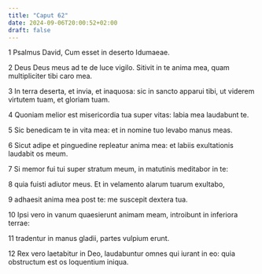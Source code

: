 ```yaml
---
title: "Caput 62"
date: 2024-09-06T20:00:52+02:00
draft: false
---
```



1 Psalmus David, Cum esset in deserto Idumaeae.

2 Deus Deus meus ad te de luce vigilo. Sitivit in te anima mea, quam multipliciter tibi caro mea.

3 In terra deserta, et invia, et inaquosa: sic in sancto apparui tibi, ut viderem virtutem tuam, et gloriam tuam.

4 Quoniam melior est misericordia tua super vitas: labia mea laudabunt te.

5 Sic benedicam te in vita mea: et in nomine tuo levabo manus meas.

6 Sicut adipe et pinguedine repleatur anima mea: et labiis exultationis laudabit os meum.

7 Si memor fui tui super stratum meum, in matutinis meditabor in te:

8 quia fuisti adiutor meus. Et in velamento alarum tuarum exultabo,

9 adhaesit anima mea post te: me suscepit dextera tua.

10 Ipsi vero in vanum quaesierunt animam meam, introibunt in inferiora terrae:

11 tradentur in manus gladii, partes vulpium erunt.

12 Rex vero laetabitur in Deo, laudabuntur omnes qui iurant in eo: quia obstructum est os loquentium iniqua.

